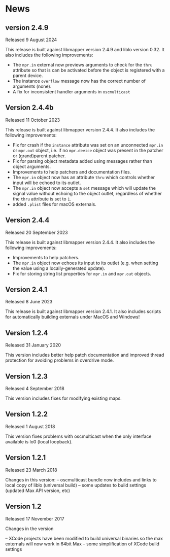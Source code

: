 # News

## version 2.4.9

Released 9 August 2024

This release is built against libmapper version 2.4.9 and liblo version 0.32. It also includes the following improvements:

- The `mpr.in` external now previews arguments to check for the `thru` attribute so that is can be activated before the object is registered with a parent device.
- The instance `overflow` message now has the correct number of arguments (none).
- A fix for inconsistent handler arguments in `oscmulticast`

## Version 2.4.4b

Released 11 October 2023

This release is built against libmapper version 2.4.4. It also includes the following improvements:

- Fix for crash if the `instance` attribute was set on an unconnected `mpr.in` or `mpr.out` object, i.e. if no `mpr.device` object was present in the patcher or (grand)parent patcher.
- Fix for parsing object metadata added using messages rather than object arguments.
- Improvements to help patchers and documentation files.
- The `mpr.in` object now has an attribute `thru` which controls whether input will be echoed to its outlet.
- The `mpr.in` object now accepts a `set` message which will update the signal value without echoing to the object outlet, regardless of whether the `thru` attribute is set to `1`.
- added `.plist` files for macOS externals.

## Version 2.4.4

Released 20 September 2023

This release is built against libmapper version 2.4.4. It also includes the following improvements:

- Improvements to help patchers.
- The `mpr.in` object now echoes its input to its outlet (e.g. when setting the value using a locally-generated update).
- Fix for storing string list properties for `mpr.in` and `mpr.out` objects.

## Version 2.4.1

Released 8 June 2023

This release is built against libmapper version 2.4.1. It also includes scripts for automatically building externals under MacOS and Windows!

## Version 1.2.4

Released 31 January 2020

This version includes better help patch documentation and improved thread protection for avoiding problems in overdrive mode.

## Version 1.2.3

Released 4 September 2018

This version includes fixes for modifying existing maps.

## Version 1.2.2

Released 1 August 2018

This version fixes problems with oscmulticast when the only interface available is lo0 (local loopback).

## Version 1.2.1

Released 23 March 2018

Changes in this version:
– oscmulticast bundle now includes and links to local copy of liblo (universal build)
– some updates to build settings (updated Max API version, etc)

## Version 1.2

Released 17 November 2017

Changes in the version

– XCode projects have been modified to build universal binaries so the max externals will now work in 64bit Max
– some simplification of XCode build settings
